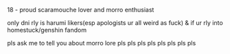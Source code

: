 18 - proud scaramouche lover and morro enthusiast

only dni rly is harumi likers(esp apologists ur all weird as fuck) & if ur rly into homestuck/genshin fandom

pls ask me to tell you about morro lore pls pls pls pls pls pls pls pls
